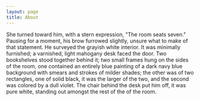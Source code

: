 ```yaml
---
layout: page
title: About
---
```


<!--
I am an unemployed sociopath, purposely stuck in a state of perpetual
childishness in order to, counter-intuitively, transcend adulthood. Basically I
hang around 4chan 13 hours a day reading about insect fetishes. <code>Remind you
of anyone?</code> Hopefully it doesn't, but if it does, then I would suggest
doing nothing, for the sake of the American Dream, which is dead, and one day
you will die too. *"Who am I?"*, you may ask. To answer that I would like to
redirect you back to the first paragraph, so that you may contemplate the
failure that is society.
-->

She turned toward him, with a stern expression, "The room seats seven." Pausing
for a moment, his brow furrowed slightly, unsure what to make of that statement.
He surveyed the grayish white interior. It was minimally furnished; a varnished,
light mahogany desk faced the door. Two bookshelves stood together behind it;
two small frames hung on the sides of the room, one contained an entirely blue
painting of a dark navy blue background with smears and strokes of milder
shades; the other was of two rectangles, one of solid black, it was the larger
of the two, and the second was colored by a dull violet. The chair behind the
desk put him off, it was pure white, standing out amongst the rest of the of the
room.
